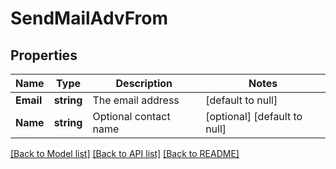 # SendMailAdvFrom

## Properties
Name | Type | Description | Notes
------------ | ------------- | ------------- | -------------
**Email** | **string** | The email address | [default to null]
**Name** | **string** | Optional contact name | [optional] [default to null]

[[Back to Model list]](../README.md#documentation-for-models) [[Back to API list]](../README.md#documentation-for-api-endpoints) [[Back to README]](../README.md)

